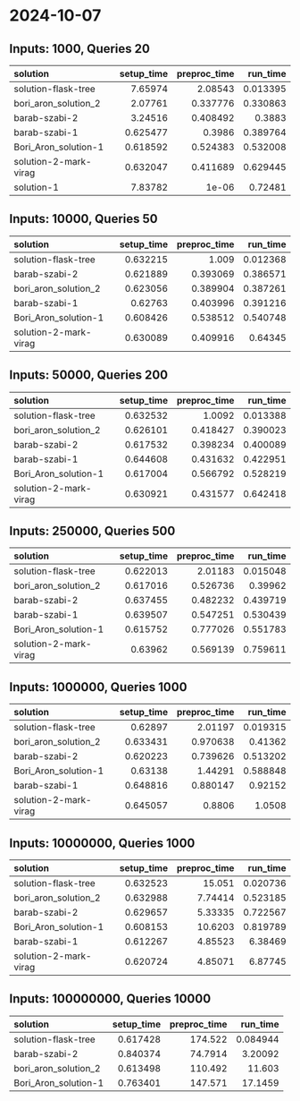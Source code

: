 # 2024-10-07

## Inputs: 1000, Queries 20

| solution              |   setup_time |   preproc_time |   run_time |
|:----------------------|-------------:|---------------:|-----------:|
| solution-flask-tree   |     7.65974  |       2.08543  |   0.013395 |
| bori_aron_solution_2  |     2.07761  |       0.337776 |   0.330863 |
| barab-szabi-2         |     3.24516  |       0.408492 |   0.3883   |
| barab-szabi-1         |     0.625477 |       0.3986   |   0.389764 |
| Bori_Aron_solution-1  |     0.618592 |       0.524383 |   0.532008 |
| solution-2-mark-virag |     0.632047 |       0.411689 |   0.629445 |
| solution-1            |     7.83782  |       1e-06    |   0.72481  |

## Inputs: 10000, Queries 50

| solution              |   setup_time |   preproc_time |   run_time |
|:----------------------|-------------:|---------------:|-----------:|
| solution-flask-tree   |     0.632215 |       1.009    |   0.012368 |
| barab-szabi-2         |     0.621889 |       0.393069 |   0.386571 |
| bori_aron_solution_2  |     0.623056 |       0.389904 |   0.387261 |
| barab-szabi-1         |     0.62763  |       0.403996 |   0.391216 |
| Bori_Aron_solution-1  |     0.608426 |       0.538512 |   0.540748 |
| solution-2-mark-virag |     0.630089 |       0.409916 |   0.64345  |

## Inputs: 50000, Queries 200

| solution              |   setup_time |   preproc_time |   run_time |
|:----------------------|-------------:|---------------:|-----------:|
| solution-flask-tree   |     0.632532 |       1.0092   |   0.013388 |
| bori_aron_solution_2  |     0.626101 |       0.418427 |   0.390023 |
| barab-szabi-2         |     0.617532 |       0.398234 |   0.400089 |
| barab-szabi-1         |     0.644608 |       0.431632 |   0.422951 |
| Bori_Aron_solution-1  |     0.617004 |       0.566792 |   0.528219 |
| solution-2-mark-virag |     0.630921 |       0.431577 |   0.642418 |

## Inputs: 250000, Queries 500

| solution              |   setup_time |   preproc_time |   run_time |
|:----------------------|-------------:|---------------:|-----------:|
| solution-flask-tree   |     0.622013 |       2.01183  |   0.015048 |
| bori_aron_solution_2  |     0.617016 |       0.526736 |   0.39962  |
| barab-szabi-2         |     0.637455 |       0.482232 |   0.439719 |
| barab-szabi-1         |     0.639507 |       0.547251 |   0.530439 |
| Bori_Aron_solution-1  |     0.615752 |       0.777026 |   0.551783 |
| solution-2-mark-virag |     0.63962  |       0.569139 |   0.759611 |

## Inputs: 1000000, Queries 1000

| solution              |   setup_time |   preproc_time |   run_time |
|:----------------------|-------------:|---------------:|-----------:|
| solution-flask-tree   |     0.62897  |       2.01197  |   0.019315 |
| bori_aron_solution_2  |     0.633431 |       0.970638 |   0.41362  |
| barab-szabi-2         |     0.620223 |       0.739626 |   0.513202 |
| Bori_Aron_solution-1  |     0.63138  |       1.44291  |   0.588848 |
| barab-szabi-1         |     0.648816 |       0.880147 |   0.92152  |
| solution-2-mark-virag |     0.645057 |       0.8806   |   1.0508   |

## Inputs: 10000000, Queries 1000

| solution              |   setup_time |   preproc_time |   run_time |
|:----------------------|-------------:|---------------:|-----------:|
| solution-flask-tree   |     0.632523 |       15.051   |   0.020736 |
| bori_aron_solution_2  |     0.632988 |        7.74414 |   0.523185 |
| barab-szabi-2         |     0.629657 |        5.33335 |   0.722567 |
| Bori_Aron_solution-1  |     0.608153 |       10.6203  |   0.819789 |
| barab-szabi-1         |     0.612267 |        4.85523 |   6.38469  |
| solution-2-mark-virag |     0.620724 |        4.85071 |   6.87745  |

## Inputs: 100000000, Queries 10000

| solution             |   setup_time |   preproc_time |   run_time |
|:---------------------|-------------:|---------------:|-----------:|
| solution-flask-tree  |     0.617428 |       174.522  |   0.084944 |
| barab-szabi-2        |     0.840374 |        74.7914 |   3.20092  |
| bori_aron_solution_2 |     0.613498 |       110.492  |  11.603    |
| Bori_Aron_solution-1 |     0.763401 |       147.571  |  17.1459   |